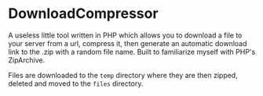 DownloadCompressor
==================

A useless little tool written in PHP which allows you to download a file to your server from a url, compress it, then generate an automatic download link to the .zip with a random file name.  Built to familiarize myself with PHP's ZipArchive.

Files are downloaded to the `temp`  directory where they are then zipped, deleted and moved to the `files` directory.
